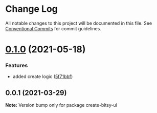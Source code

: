 # Change Log

All notable changes to this project will be documented in this file.
See [Conventional Commits](https://conventionalcommits.org) for commit guidelines.

# [0.1.0](https://github.com/bitsy-ui/bitsy-framework/compare/create-bitsy-ui@0.0.1...create-bitsy-ui@0.1.0) (2021-05-18)


### Features

* added create logic ([5f71bbf](https://github.com/bitsy-ui/bitsy-framework/commit/5f71bbf13a76943ee7bdc09c22862a2a9c41e1da))





## 0.0.1 (2021-03-29)

**Note:** Version bump only for package create-bitsy-ui
